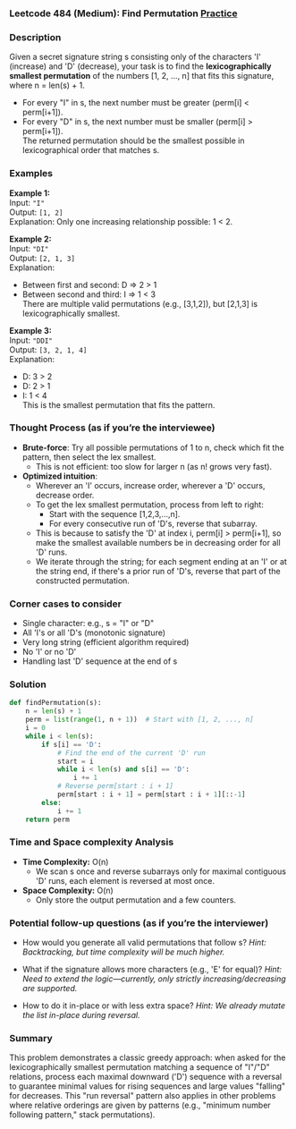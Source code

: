 ### Leetcode 484 (Medium): Find Permutation [Practice](https://leetcode.com/problems/find-permutation)

### Description  
Given a secret signature string s consisting only of the characters 'I' (increase) and 'D' (decrease), your task is to find the **lexicographically smallest permutation** of the numbers [1, 2, ..., n] that fits this signature, where n = len(s) + 1.  
- For every "I" in s, the next number must be greater (perm[i] < perm[i+1]).  
- For every "D" in s, the next number must be smaller (perm[i] > perm[i+1]).  
The returned permutation should be the smallest possible in lexicographical order that matches s.

### Examples  

**Example 1:**  
Input: `"I"`  
Output: `[1, 2]`  
Explanation: Only one increasing relationship possible: 1 < 2.

**Example 2:**  
Input: `"DI"`  
Output: `[2, 1, 3]`  
Explanation:  
- Between first and second: D ⇒ 2 > 1  
- Between second and third: I ⇒ 1 < 3  
There are multiple valid permutations (e.g., [3,1,2]), but [2,1,3] is lexicographically smallest.

**Example 3:**  
Input: `"DDI"`  
Output: `[3, 2, 1, 4]`  
Explanation:  
- D: 3 > 2  
- D: 2 > 1  
- I: 1 < 4  
This is the smallest permutation that fits the pattern.

### Thought Process (as if you’re the interviewee)  
- **Brute-force**: Try all possible permutations of 1 to n, check which fit the pattern, then select the lex smallest.  
  - This is not efficient: too slow for larger n (as n! grows very fast).
- **Optimized intuition**:  
  - Wherever an 'I' occurs, increase order, wherever a 'D' occurs, decrease order.
  - To get the lex smallest permutation, process from left to right:
    - Start with the sequence [1,2,3,...,n].
    - For every consecutive run of 'D's, reverse that subarray.
  - This is because to satisfy the 'D' at index i, perm[i] > perm[i+1], so make the smallest available numbers be in decreasing order for all 'D' runs.
  - We iterate through the string; for each segment ending at an 'I' or at the string end, if there's a prior run of 'D's, reverse that part of the constructed permutation.

### Corner cases to consider  
- Single character: e.g., s = "I" or "D"
- All 'I's or all 'D's (monotonic signature)
- Very long string (efficient algorithm required)
- No 'I' or no 'D'
- Handling last 'D' sequence at the end of s

### Solution

```python
def findPermutation(s):
    n = len(s) + 1
    perm = list(range(1, n + 1))  # Start with [1, 2, ..., n]
    i = 0
    while i < len(s):
        if s[i] == 'D':
            # Find the end of the current 'D' run
            start = i
            while i < len(s) and s[i] == 'D':
                i += 1
            # Reverse perm[start : i + 1]
            perm[start : i + 1] = perm[start : i + 1][::-1]
        else:
            i += 1
    return perm
```

### Time and Space complexity Analysis  

- **Time Complexity:** O(n)  
  - We scan s once and reverse subarrays only for maximal contiguous 'D' runs, each element is reversed at most once.
- **Space Complexity:** O(n)  
  - Only store the output permutation and a few counters.

### Potential follow-up questions (as if you’re the interviewer)  

- How would you generate all valid permutations that follow s?
  *Hint: Backtracking, but time complexity will be much higher.*

- What if the signature allows more characters (e.g., 'E' for equal)?
  *Hint: Need to extend the logic—currently, only strictly increasing/decreasing are supported.*

- How to do it in-place or with less extra space?
  *Hint: We already mutate the list in-place during reversal.*

### Summary
This problem demonstrates a classic greedy approach: when asked for the lexicographically smallest permutation matching a sequence of "I"/"D" relations, process each maximal downward ('D') sequence with a reversal to guarantee minimal values for rising sequences and large values "falling" for decreases. This "run reversal" pattern also applies in other problems where relative orderings are given by patterns (e.g., "minimum number following pattern," stack permutations).